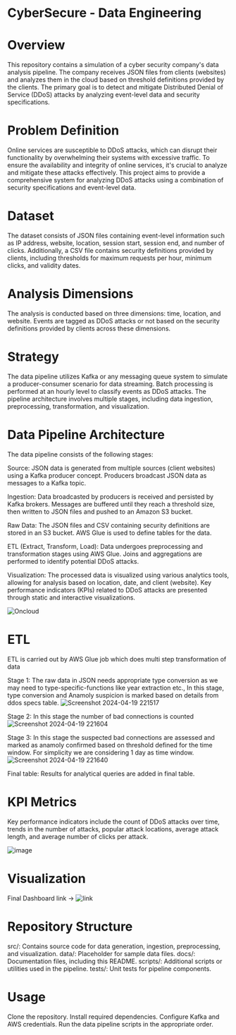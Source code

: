 # CyberSecure - Data Engineering

# Overview
This repository contains a simulation of a cyber security company's data analysis pipeline. The company receives JSON files from clients (websites) and analyzes them in the cloud based on threshold definitions provided by the clients. The primary goal is to detect and mitigate Distributed Denial of Service (DDoS) attacks by analyzing event-level data and security specifications.

# Problem Definition
Online services are susceptible to DDoS attacks, which can disrupt their functionality by overwhelming their systems with excessive traffic. To ensure the availability and integrity of online services, it's crucial to analyze and mitigate these attacks effectively. This project aims to provide a comprehensive system for analyzing DDoS attacks using a combination of security specifications and event-level data.

# Dataset
The dataset consists of JSON files containing event-level information such as IP address, website, location, session start, session end, and number of clicks. Additionally, a CSV file contains security definitions provided by clients, including thresholds for maximum requests per hour, minimum clicks, and validity dates.

# Analysis Dimensions
The analysis is conducted based on three dimensions: time, location, and website. Events are tagged as DDoS attacks or not based on the security definitions provided by clients across these dimensions.

# Strategy
The data pipeline utilizes Kafka or any messaging queue system to simulate a producer-consumer scenario for data streaming. Batch processing is performed at an hourly level to classify events as DDoS attacks. The pipeline architecture involves multiple stages, including data ingestion, preprocessing, transformation, and visualization.

# Data Pipeline Architecture
The data pipeline consists of the following stages:

Source: JSON data is generated from multiple sources (client websites) using a Kafka producer concept. Producers broadcast JSON data as messages to a Kafka topic.

Ingestion: Data broadcasted by producers is received and persisted by Kafka brokers. Messages are buffered until they reach a threshold size, then written to JSON files and pushed to an Amazon S3 bucket.

Raw Data: The JSON files and CSV containing security definitions are stored in an S3 bucket. AWS Glue is used to define tables for the data.

ETL (Extract, Transform, Load): Data undergoes preprocessing and transformation stages using AWS Glue. Joins and aggregations are performed to identify potential DDoS attacks.

Visualization: The processed data is visualized using various analytics tools, allowing for analysis based on location, date, and client (website). Key performance indicators (KPIs) related to DDoS attacks are presented through static and interactive visualizations.

![Oncloud](https://github.com/SumanthW/CyberSecure/assets/128551121/37baf787-53d5-48dd-94ca-4cf23676f335)

# ETL

ETL is carried out by AWS Glue job which does multi step transformation of data

Stage 1: The raw data in JSON needs appropriate type conversion as we may need to type-specific-functions like year extraction etc.,
In this stage, type conversion and Anamoly suspicion is marked based on details from ddos specs table.
![Screenshot 2024-04-19 221517](https://github.com/SumanthW/CyberSecure/assets/128551121/645edf39-be10-49df-8176-aa93ec320db2)

Stage 2:
In this stage the number of bad connections is counted
![Screenshot 2024-04-19 221604](https://github.com/SumanthW/CyberSecure/assets/128551121/09ae657e-0374-40f0-8e54-86db4e88c5b2)

Stage 3:
In this stage the suspected bad connections are assessed and marked as anamoly confirmed based on threshold defined for the time window. 
For simplicity we are considering 1 day as time window.
![Screenshot 2024-04-19 221640](https://github.com/SumanthW/CyberSecure/assets/128551121/4d26864f-728e-4d72-9748-3b00cbc96577)

Final table:
Results for analytical queries are added in final table.

# KPI Metrics
Key performance indicators include the count of DDoS attacks over time, trends in the number of attacks, popular attack locations, average attack length, and average number of clicks per attack.

![image](https://github.com/SumanthW/CyberSecure/assets/128551121/4b51a8cb-79d8-4393-81b0-9f4c825e0a1d)

# Visualization

Final Dashboard link -> ![link](https://public.tableau.com/app/profile/sumanth.wannur/viz/CyberSecureDashboard/Dashboard1)

# Repository Structure
src/: Contains source code for data generation, ingestion, preprocessing, and visualization.
data/: Placeholder for sample data files.
docs/: Documentation files, including this README.
scripts/: Additional scripts or utilities used in the pipeline.
tests/: Unit tests for pipeline components.

# Usage
Clone the repository.
Install required dependencies.
Configure Kafka and AWS credentials.
Run the data pipeline scripts in the appropriate order.
